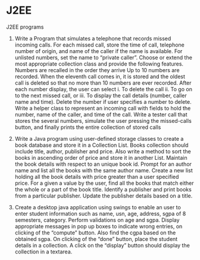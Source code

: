 # J2EE
J2EE programs


1. Write a Program that simulates a telephone that records missed incoming calls.
 For each missed call, store the time of call, telephone number of origin, and name of the
caller if the name is available. For unlisted numbers, set the name to “private caller”.
Choose or extend the most appropriate collection class and provide the following
features.
Numbers are recalled in the order they arrive
Up to 10 numbers are recorded. When the eleventh call comes in, it is stored and the
oldest call is deleted so that no more than 10 numbers are ever recorded.
After each number display, the user can select
i. To delete the call
ii. To go on to the next missed call, or
iii. To display the call details (number, caller name and time).
Delete the number if user specifies a number to delete.
Write a helper class to represent an incoming call with fields to hold the number, name
of the caller, and time of the call. Write a tester call that stores the several numbers,
simulate the user pressing the missed-calls button, and finally prints the entire
collection of stored calls





2. Write a Java program using user-defined storage classes to create a book database and
store it in a Collection List. Books collection should include title, author, publisher and
price. Also write a method to sort the books in ascending order of price and store it in
another List. Maintain the book details with respect to an unique book id. Prompt for
an author name and list all the books with the same author name. Create a new list
holding all the book details with price greater than a user specified price. For a given a
value by the user, find all the books that match either the whole or a part of the book
title. Identify a publisher and print books from a particular publisher. Update the
publisher details based on a title.


3. Create a desktop java application using swings to enable an user to enter student
information such as name, usn, age, address, sgpa of 8 semesters, category. Perform
validations on age and sgpa. Display appropriate messages in pop up boxes to indicate
wrong entries, on clicking of the “compute” button. Also find the cgpa based on the
obtained sgpa. On clicking of the “done” button, place the student details in a
collection. A click on the “display” button should display the collection in a textarea.
